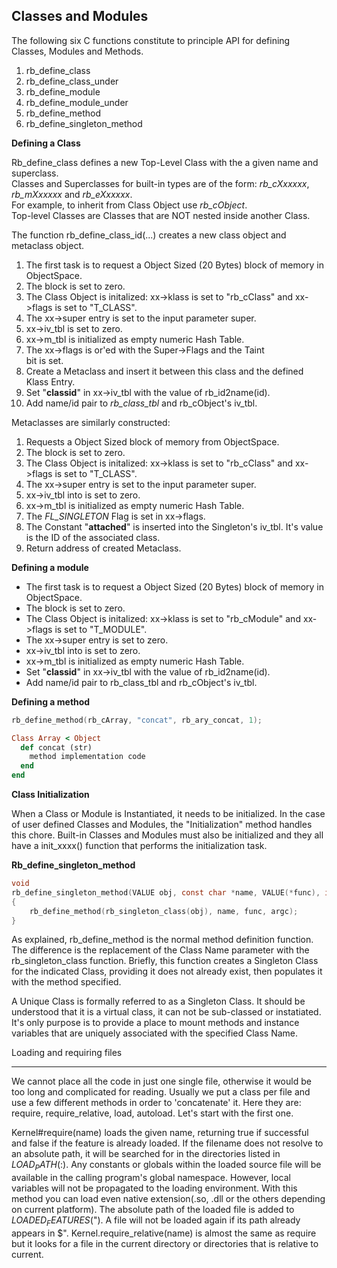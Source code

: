 Classes and Modules
---
The following six C functions constitute to principle API for defining Classes,  Modules  and Methods.

1. rb_define_class
2. rb_define_class_under
3. rb_define_module
4. rb_define_module_under
5. rb_define_method
6. rb_define_singleton_method

__Defining a Class__

Rb_define_class defines a new Top-Level Class with the a given name and superclass.   
Classes and Superclasses for built-in types are of the form:  _rb_cXxxxxx_,  _rb_mXxxxxx_ and _rb_eXxxxxx_.   
For example, to inherit from Class Object  use _rb_cObject_.   
Top-level Classes are Classes that are NOT nested inside another Class. 

The function rb_define_class_id(...)  creates a new class object and metaclass object. 

1. The first task is to request a Object Sized (20 Bytes)  block
of memory in ObjectSpace.
2. The block is set to zero.
3. The Class Object is initalized: xx->klass is set to "rb_cClass" 
and xx->flags is set to "T_CLASS".
4. The xx->super entry is set to the input parameter super.
5. xx->iv_tbl is set to zero.
6. xx->m_tbl is initialized as empty numeric Hash Table.
7. The xx->flags is or'ed with the Super->Flags and the Taint  
bit is set.
8. Create a Metaclass and insert it between this class and the 
defined Klass Entry.
9. Set "__classid__" in xx->iv_tbl with the value of rb_id2name(id).
10. Add name/id pair to *rb_class_tbl* and rb_cObject's iv_tbl.

Metaclasses are similarly constructed:

1. Requests a Object Sized  block of memory from ObjectSpace.
2. The block is set to zero.
3. The Class Object is initalized: xx->klass is set to "rb_cClass" 
and xx->flags is set to "T_CLASS".
4. The xx->super entry is set to the input parameter super.
5. xx->iv_tbl into is set to zero.
6. xx->m_tbl is initialized as empty numeric Hash Table.
7. The *FL_SINGLETON* Flag is set in xx->flags.
8. The Constant  "__attached__"  is inserted into the 
Singleton's iv_tbl.  It's value is the ID of the associated class.
9. Return address of created Metaclass.

__Defining a module__

- The first task is to request a Object Sized (20 Bytes)  block
of memory in ObjectSpace.
- The block is set to zero.
- The Class Object is initalized: xx->klass is set to "rb_cModule" 
and xx->flags is set to "T_MODULE".
- The xx->super entry is set to zero.
- xx->iv_tbl into is set to zero.
- xx->m_tbl is initialized as empty numeric Hash Table.
- Set "__classid__" in xx->iv_tbl with the value of rb_id2name(id).
- Add name/id pair to rb_class_tbl and rb_cObject's iv_tbl.

__Defining a method__

```c
rb_define_method(rb_cArray, "concat", rb_ary_concat, 1);
```

```ruby
Class Array < Object
  def concat (str)
    method implementation code
  end
end
```

__Class Initialization__

When a Class or Module is Instantiated,  it needs to be initialized.  In the case of user defined Classes and Modules,  the "Initialization" method handles this chore.  Built-in Classes and Modules must also be initialized and they all have a init_xxxx()  function that performs the initialization task.

__Rb_define_singleton_method__

```c
void 
rb_define_singleton_method(VALUE obj, const char *name, VALUE(*func), int argc);
{
    rb_define_method(rb_singleton_class(obj), name, func, argc);
}
```

As explained,  rb_define_method  is the normal method definition function.  The difference is the replacement of the Class Name parameter with the rb_singleton_class  function.  Briefly,  this function creates a Singleton Class for the indicated Class,  providing it does not already exist,  then populates it with the method specified.

A Unique Class  is formally referred to as a Singleton Class.  It should be understood that it is a virtual class,  it can not be sub-classed or instatiated.   It's only purpose is to provide a place to mount methods  and instance variables  that are uniquely associated with the specified Class Name.

Loading and requiring files
___
We cannot place all the code in just one single file, otherwise it would be too long and complicated for reading. Usually we put a class per file and use a few different methods in order to 'concatenate' it. Here they are: require, require_relative, load, autoload. Let's start with the first one.

Kernel#require(name) loads the given name, returning true if successful and false if the feature is already loaded. If the filename does not resolve to an absolute path, it will be searched for in the directories listed in $LOAD_PATH ($:). Any constants or globals within the loaded source file will be available in the calling program's global namespace. However, local variables will not be propagated to the loading environment. With this method you can load even native extension(.so, .dll or the others depending on current platform). The absolute path of the loaded file is added to $LOADED_FEATURES ($"). A file will not be loaded again if its path already appears in $". Kernel.require_relative(name) is almost the same as require but it looks for a file in the current directory or directories that is relative to current.
